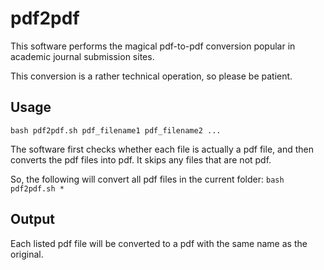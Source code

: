 # pdf2pdf
This software performs the magical pdf-to-pdf conversion popular in academic journal submission sites.

This conversion is a rather technical operation, so please be patient.

## Usage
`bash pdf2pdf.sh pdf_filename1 pdf_filename2 ...`

The software first checks whether each file is actually a pdf file, and then converts the pdf files into pdf. It skips any files that are not pdf.

So, the following will convert all pdf files in the current folder:
`bash pdf2pdf.sh *`


## Output
Each listed pdf file will be converted to a pdf with the same name as the original.


